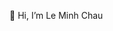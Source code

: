 👋 Hi, I’m Le Minh Chau


<!---
21020286LeMinhChau/21020286LeMinhChau is a ✨ special ✨ repository because its `README.md` (this file) appears on your GitHub profile.
You can click the Preview link to take a look at your changes.
--->

